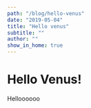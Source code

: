 ```yaml
---
path: "/blog/hello-venus"
date: "2019-05-04"
title: "Hello venus"
subtitle: ""
author: ""
show_in_home: true
---
```


# Hello Venus!

Helloooooo
